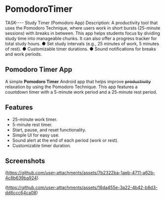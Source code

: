 # PomodoroTimer

TASK----
Study Timer (Pomodoro App)
Description: A productivity tool that uses the Pomodoro Technique, where users work
in short bursts (25-minute sessions) with breaks in between. This app helps students
focus by dividing study time into manageable chunks. It can also offer a progress
tracker for total study hours.
● Set study intervals (e.g., 25 minutes of work, 5 minutes of rest).
● Customizable timer durations.
● Sound notifications for breaks and work periods.

## Pomodoro Timer App

A simple **Pomodoro Timer** Android app that helps improve 𝗉̶𝗋̶𝗈̶𝖽̶𝗎̶𝖼̶𝗍̶𝗂̶𝗏̶𝗂̶𝗍̶𝗒̶ relaxation by using the Pomodoro Technique. This app features a countdown timer with a 5-minute work period and a 25-minute rest period.

## Features

- 25-minute work timer.
- 5-minute rest timer.
- Start, pause, and reset functionality.
- Simple UI for easy use.
- Sound alert at the end of each period (work or rest).
- Customizable timer duration.

## Screenshots

(https://github.com/user-attachments/assets/7b2322ba-1aeb-4711-a62b-4c8b639ba924)


(https://github.com/user-attachments/assets/18da455e-3a22-4b42-b8d3-dd6ccc64ca08)




